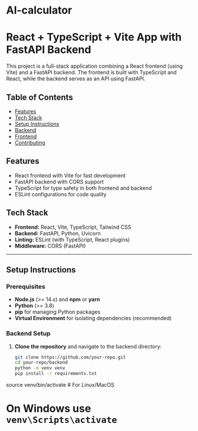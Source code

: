 # AI-calculator
# React + TypeScript + Vite App with FastAPI Backend

This project is a full-stack application combining a React frontend (using Vite) and a FastAPI backend. The frontend is built with TypeScript and React, while the backend serves as an API using FastAPI.

## Table of Contents
- [Features](#features)
- [Tech Stack](#tech-stack)
- [Setup Instructions](#setup-instructions)
- [Backend](#backend)
- [Frontend](#frontend)
- [Contributing](#contributing)

## Features
- React frontend with Vite for fast development
- FastAPI backend with CORS support
- TypeScript for type safety in both frontend and backend
- ESLint configurations for code quality

## Tech Stack
- **Frontend:** React, Vite, TypeScript, Tailwind CSS
- **Backend:** FastAPI, Python, Uvicorn
- **Linting:** ESLint (with TypeScript, React plugins)
- **Middleware:** CORS (FastAPI)

---

## Setup Instructions

### Prerequisites
- **Node.js** (>= 14.x) and **npm** or **yarn**
- **Python** (>= 3.8)
- **pip** for managing Python packages
- **Virtual Environment** for isolating dependencies (recommended)

### Backend Setup

1. **Clone the repository** and navigate to the backend directory:
   ```bash
   git clone https://github.com/your-repo.git
   cd your-repo/backend
   python -m venv venv
   pip install -r requirements.txt

source venv/bin/activate   # For Linux/MacOS
# On Windows use `venv\Scripts\activate`

